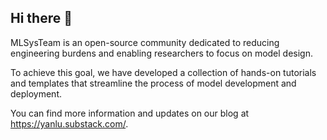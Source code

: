## Hi there 👋

MLSysTeam is an open-source community dedicated to reducing engineering burdens and enabling researchers to focus on model design. 

To achieve this goal, we have developed a collection of hands-on tutorials and templates that streamline the process of model development and deployment. 

You can find more information and updates on our blog at https://yanlu.substack.com/.

<!--

**Here are some ideas to get you started:**

🙋‍♀️ A short introduction - what is your organization all about?
🌈 Contribution guidelines - how can the community get involved?
👩‍💻 Useful resources - where can the community find your docs? Is there anything else the community should know?
🍿 Fun facts - what does your team eat for breakfast?
🧙 Remember, you can do mighty things with the power of [Markdown](https://docs.github.com/github/writing-on-github/getting-started-with-writing-and-formatting-on-github/basic-writing-and-formatting-syntax)
-->
